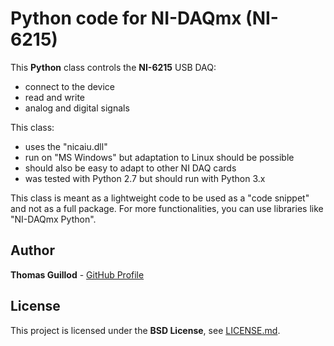 # Python code for NI-DAQmx (NI-6215)

This **Python** class controls the **NI-6215** USB DAQ:
* connect to the device
* read and write
* analog and digital signals

This class:
* uses the "nicaiu.dll"
* run on "MS Windows" but adaptation to Linux should be possible
* should also be easy to adapt to other NI DAQ cards
* was tested with Python 2.7 but should run with Python 3.x

This class is meant as a lightweight code to be used as a "code snippet" and not as a full package.
For more functionalities, you can use libraries like "NI-DAQmx Python".

## Author

**Thomas Guillod** - [GitHub Profile](https://github.com/otvam)

## License

This project is licensed under the **BSD License**, see [LICENSE.md](LICENSE.md).

